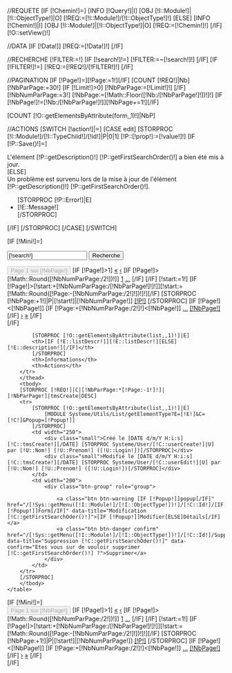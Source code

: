 
//REQUETE
[IF [!Chemin!]=]
    [INFO [!Query!]|I]
    [OBJ [!I::Module!]|[!I::ObjectType!]|O]
    [!REQ:=[!I::Module!]/[!I::ObjectType!]!]
[ELSE]
    [INFO [!Chemin!]|I]
    [OBJ [!I::Module!]|[!I::ObjectType!]|O]
    [!REQ:=[!Chemin!]!]
[/IF]
[!O::setView()!]

//DATA
[IF [!Data!]]
    [!REQ:=[!Data!]!]
[/IF]

//RECHERCHE
[!FILTER:=!]
[IF [!search!]!=]
    [!FILTER:=~[!search!]!]
[/IF]
[IF [!FILTER!]!=]
    [!REQ:=[!REQ!]/[!FILTER!]!]
[/IF]

//PAGINATION
[IF [!Page!]=][!Page:=1!][/IF]
[COUNT [!REQ!]|Nb]
[!NbParPage:=30!]
[IF [!Limit!]>0]
    [!NbParPage:=[!Limit!]!]
[/IF]
[!NbNumParPage:=3!]
[!NbPage:=[!Math::Floor([!Nb:/[!NbParPage!]!])!]!]
[IF [!NbPage!]!=[!Nb:/[!NbParPage!]!]][!NbPage+=1!][/IF]

[COUNT [!O::getElementsByAttribute(form,,1)!]|NbP]


//ACTIONS
[SWITCH [!action!]|=]
    [CASE edit]
        [STORPROC [!I::Module!]/[!I::TypeChild!]/[!id!]|P|0|1]
            [!P::[!prop!]:=[!value!]!]
            [IF [!P::Save()!]=]
                <div class="alert alert-success">L'élément [!P::getDescription()!] [!P::getFirstSearchOrder()!] a bien été mis à jour.</div>
            [ELSE]
                <div class="alert alert-danger">Un problème est survenu lors de la mise à jour de l'élément [!P::getDescription()!] [!P::getFirstSearchOrder()!].
                    <ul>
                        [STORPROC [!P::Error!]|E]
                            <li>[!E::Message!]</li>
                        [/STORPROC]
                    </ul>
                </div>
            [/IF]
        [/STORPROC]
    [/CASE]
[/SWITCH]

[IF [!Mini!]=]
<div class="row ">
    <div class="col-md-4">
        <form method="GET">
        <div class="btn-toolbar" role="toolbar">
            <div class="input-group">
                <input name="search" type="text" class="form-control" placeholder="Titre, Mot-clef ..." value="[!search!]">
                  <span class="input-group-btn">
                    <input class="btn btn-primary" type="submit" value="Recherche" />
                  </span>
            </div><!-- /input-group -->
        </div>
            <input type="hidden" name="Page" value="[!Page!]">
        </form>
    </div>
    <div class="col-md-8">
        <div class="btn-toolbar pull-right" role="toolbar">
            <div class="btn-group" role="group">
                <button class="btn btn-default" disabled="disabled">Page 1 sur [!NbPage!] </button>
                [IF [!Page!]>1]
                <a href="/[!Lien!]?search=[!search!]" class="btn btn-default"><span>&laquo;</span></a>
                <a href="[IF [!Page!]=2]/[!Lien!]?search=[!search!][ELSE]?Page=[!Page:-1!]&search=[!search!][/IF]" class="btn btn-default">&lsaquo;</a>
                [IF [!Page!]>[!Math::Round([!NbNumParPage:/2!])!]]
                <a href="/[!Lien!]?search=[!search!]" class="btn btn-default"><span>1</span></a>
                <a href="#" class="btn btn-default" disabled="disabled"><span>...</span></a>
                [/IF]
                [/IF]
                [!start:=1!]
                [IF [!Page!]>[!start:+[!NbNumParPage:/[!NbParPage!]!]!]][!start:=[!Math::Round([!Page:-[!NbNumParPage:/2!]!])!]!][/IF]
                [STORPROC [!NbPage:+1!]|P|[!start!]|[!NbNumParPage!]]
                <a href="[IF [!P!]!=1]?Page=[!P!]&search=[!search!][ELSE]/[!Lien!]?search=[!search!][/IF]" class="btn btn-default [IF [!P!]=[!Page!]]active[/IF]">[!P!]</a>
                [/STORPROC]
                [IF [!Page!]<[!NbPage!]]
                [IF [!Page:+[!NbNumParPage:/2!]!]<[!NbPage!]]
                <a href="#" class="btn btn-default"><span>...</span></a>
                <a href="?Page=[!NbPage!]&search=[!search!]" class="btn btn-default">[!NbPage!]</a>
                [/IF]
                <a href="?Page=[!Page:+1!]&search=[!search!]" class="btn btn-default"><span>&rsaquo;</span></a>
                <a href="?Page=[!NbPage!]&search=[!search!]" class="btn btn-default">&raquo;</a>
                [/IF]
            </div>
        </div>
    </div>
</div>
[/IF]

<div class="table-responsive">
    <table class="table table-striped">
        <thead>
        <tr>

            [STORPROC [!O::getElementsByAttribute(list,,1)!]|E]
            <th>[IF [!E::listDescr!]][!E::listDescr!][ELSE][!E::description!][/IF]</th>
            [/STORPROC]
            <th>Informations</th>
            <th>Actions</th>
        </tr>
        </thead>
        <tbody>
        [STORPROC [!REQ!]|C|[!NbParPage:*[!Page:-1!]!]|[!NbParPage!]|tmsCreate|DESC]
        <tr>
            [STORPROC [!O::getElementsByAttribute(list,,1)!]|E]
                [MODULE Systeme/Utils/List/getElementType?E=[!E!]&C=[!C!]&Popup=[!Popup!]]
            [/STORPROC]
            <td width="250">
                <div class="small">Créé le [DATE d/m/Y H:i:s][!C::tmsCreate!][/DATE] [STORPROC Systeme/User/[!C::userCreate!]|U] par [!U::Nom!] [!U::Prenom!] ([!U::Login!])[/STORPROC]</div>
                <div class="small">Modifié le [DATE d/m/Y H:i:s][!C::tmsCreate!][/DATE] [STORPROC Systeme/User/[!C::userEdit!]|U] par [!U::Nom!] [!U::Prenom!] ([!U::Login!])[/STORPROC]</div>
            </td>
            <td width="200">
                <div class="btn-group" role="group">

                    <a class="btn btn-warning [IF [!Popup!]]popup[/IF]" href="/[!Sys::getMenu([!I::Module!]/[!I::ObjectType!])!]/[!C::Id!]/[IF [!Popup!]]Form[/IF]" data-title="Modification [!C::getFirstSearchOder()!]">[IF [!Popup!]]Modifier[ELSE]Détails[/IF]</a>
                    <a class="btn btn-danger confirm" href="/[!Sys::getMenu([!I::Module!]/[!I::ObjectType!])!]/[!C::Id!]/Supprimer" data-title="Suppression [!C::getFirstSearchOder()!]" data-confirm="Etes vous sur de vouloir supprimer [!C::getFirstSearchOrder()!] ?">Supprimer</a>
                </div>
            </td>
        </tr>
        [/STORPROC]
        </tbody>
    </table>
</div>
[IF [!Mini!]=]
<div class="row ">
    <div class="col-md-4">
    </div>
    <div class="col-md-8">
        <div class="btn-toolbar pull-right" role="toolbar">
            <div class="btn-group" role="group">
                <button class="btn btn-default" disabled="disabled">Page 1 sur [!NbPage!] </button>
                [IF [!Page!]>1]
                <a href="/[!Lien!]?search=[!search!]" class="btn btn-default"><span>&laquo;</span></a>
                <a href="[IF [!Page!]=2]/[!Lien!]?search=[!search!][ELSE]?Page=[!Page:-1!]&search=[!search!][/IF]" class="btn btn-default">&lsaquo;</a>
                [IF [!Page!]>[!Math::Round([!NbNumParPage:/2!])!]]
                <a href="/[!Lien!]?search=[!search!]" class="btn btn-default"><span>1</span></a>
                <a href="#" class="btn btn-default" disabled="disabled"><span>...</span></a>
                [/IF]
                [/IF]
                [!start:=1!]
                [IF [!Page!]>[!start:+[!NbNumParPage:/[!NbParPage!]!]!]][!start:=[!Math::Round([!Page:-[!NbNumParPage:/2!]!])!]!][/IF]
                [STORPROC [!NbPage:+1!]|P|[!start!]|[!NbNumParPage!]]
                <a href="[IF [!P!]!=1]?Page=[!P!]&search=[!search!][ELSE]/[!Lien!]?search=[!search!][/IF]" class="btn btn-default [IF [!P!]=[!Page!]]active[/IF]">[!P!]</a>
                [/STORPROC]
                [IF [!Page!]<[!NbPage!]]
                [IF [!Page:+[!NbNumParPage:/2!]!]<[!NbPage!]]
                <a href="#" class="btn btn-default"><span>...</span></a>
                <a href="?Page=[!NbPage!]&search=[!search!]" class="btn btn-default">[!NbPage!]</a>
                [/IF]
                <a href="?Page=[!Page:+1!]&search=[!search!]" class="btn btn-default"><span>&rsaquo;</span></a>
                <a href="?Page=[!NbPage!]&search=[!search!]" class="btn btn-default">&raquo;</a>
                [/IF]
            </div>
        </div>
    </div>
</div>
[/IF]
